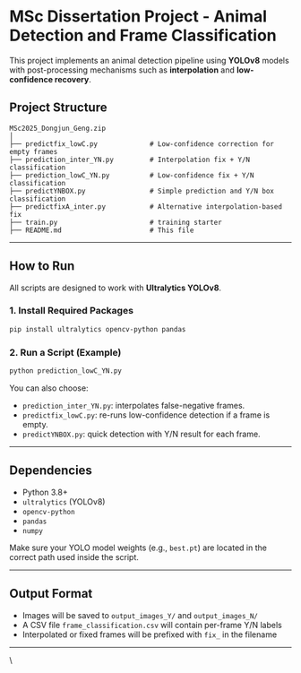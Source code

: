 
# MSc Dissertation Project - Animal Detection and Frame Classification

This project implements an animal detection pipeline using **YOLOv8** models with post-processing mechanisms such as **interpolation** and **low-confidence recovery**. 



## Project Structure

```
MSc2025_Dongjun_Geng.zip
│
├── predictfix_lowC.py             # Low-confidence correction for empty frames
├── prediction_inter_YN.py         # Interpolation fix + Y/N classification
├── prediction_lowC_YN.py          # Low-confidence fix + Y/N classification
├── predictYNBOX.py                # Simple prediction and Y/N box classification
├── predictfixA_inter.py           # Alternative interpolation-based fix
├── train.py                       # training starter
├── README.md                      # This file

```

---

##  How to Run

All scripts are designed to work with **Ultralytics YOLOv8**.

### 1. Install Required Packages

```bash
pip install ultralytics opencv-python pandas
```

### 2. Run a Script (Example)

```bash
python prediction_lowC_YN.py
```

You can also choose:
- `prediction_inter_YN.py`: interpolates false-negative frames.
- `predictfix_lowC.py`: re-runs low-confidence detection if a frame is empty.
- `predictYNBOX.py`: quick detection with Y/N result for each frame.

---

## Dependencies

- Python 3.8+
- `ultralytics` (YOLOv8)
- `opencv-python`
- `pandas`
- `numpy`

Make sure your YOLO model weights (e.g., `best.pt`) are located in the correct path used inside the script.

---

##  Output Format

- Images will be saved to `output_images_Y/` and `output_images_N/`
- A CSV file `frame_classification.csv` will contain per-frame Y/N labels
- Interpolated or fixed frames will be prefixed with `fix_` in the filename

---
\
